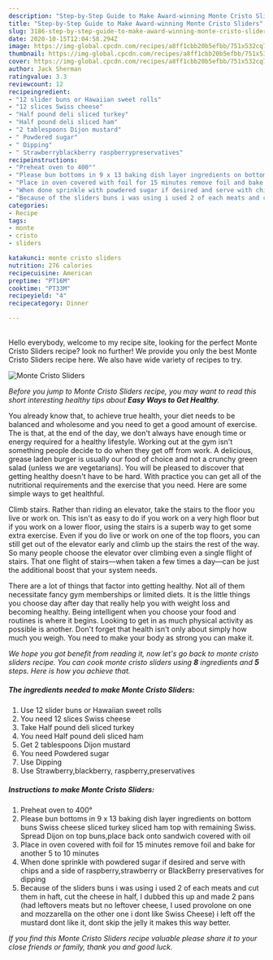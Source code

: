 ```yaml
---
description: "Step-by-Step Guide to Make Award-winning Monte Cristo Sliders"
title: "Step-by-Step Guide to Make Award-winning Monte Cristo Sliders"
slug: 3186-step-by-step-guide-to-make-award-winning-monte-cristo-sliders
date: 2020-10-15T12:04:58.294Z
image: https://img-global.cpcdn.com/recipes/a8ff1cbb20b5efbb/751x532cq70/monte-cristo-sliders-recipe-main-photo.jpg
thumbnail: https://img-global.cpcdn.com/recipes/a8ff1cbb20b5efbb/751x532cq70/monte-cristo-sliders-recipe-main-photo.jpg
cover: https://img-global.cpcdn.com/recipes/a8ff1cbb20b5efbb/751x532cq70/monte-cristo-sliders-recipe-main-photo.jpg
author: Jack Sherman
ratingvalue: 3.3
reviewcount: 12
recipeingredient:
- "12 slider buns or Hawaiian sweet rolls"
- "12 slices Swiss cheese"
- "Half pound deli sliced turkey"
- "Half pound deli sliced ham"
- "2 tablespoons Dijon mustard"
- " Powdered sugar"
- " Dipping"
- " Strawberryblackberry raspberrypreservatives"
recipeinstructions:
- "Preheat oven to 400°"
- "Please bun bottoms in 9 x 13 baking dish layer ingredients on bottom buns Swiss cheese sliced turkey sliced ham top with remaining Swiss. Spread Dijon on top buns,place back onto sandwich covered with oil"
- "Place in oven covered with foil for 15 minutes remove foil and bake for another 5 to 10 minutes"
- "When done sprinkle with powdered sugar if desired and serve with chips and a side of raspberry,strawberry or BlackBerry preservatives for dipping"
- "Because of the sliders buns i was using i used 2 of each meats and cut them in haft, cut the cheese in half, I dubbed this up and made 2 pans (had leftovers meats but no leftover cheese, I used provolone on one and mozzarella on the other one i dont like Swiss Cheese) i left off the mustard dont like it, dont skip the jelly it makes this way better."
categories:
- Recipe
tags:
- monte
- cristo
- sliders

katakunci: monte cristo sliders 
nutrition: 276 calories
recipecuisine: American
preptime: "PT16M"
cooktime: "PT33M"
recipeyield: "4"
recipecategory: Dinner

---
```

<br>
Hello everybody, welcome to my recipe site, looking for the perfect Monte Cristo Sliders recipe? look no further! We provide you only the best Monte Cristo Sliders recipe here. We also have wide variety of recipes to try.
<br>


![Monte Cristo Sliders](https://img-global.cpcdn.com/recipes/a8ff1cbb20b5efbb/751x532cq70/monte-cristo-sliders-recipe-main-photo.jpg)

<i>Before you jump to Monte Cristo Sliders recipe, you may want to read this short interesting healthy tips about <strong>Easy Ways to Get Healthy</strong>.</i>

You already know that, to achieve true health, your diet needs to be balanced and wholesome and you need to get a good amount of exercise. The  is that, at the end of the day, we don't always have enough time or energy required for a healthy lifestyle. Working out at the gym isn't something people decide to do when they get off from work. A delicious, grease laden burger is usually our food of choice and not a crunchy green salad (unless we are vegetarians). You will be pleased to discover that getting healthy doesn't have to be hard. With practice you can get all of the nutritional requirements and the exercise that you need. Here are some simple ways to get healthful.

Climb stairs. Rather than riding an elevator, take the stairs to the floor you live or work on. This isn't as easy to do if you work on a very high floor but if you work on a lower floor, using the stairs is a superb way to get some extra exercise. Even if you do live or work on one of the top floors, you can still get out of the elevator early and climb up the stairs the rest of the way. So many people choose the elevator over climbing even a single flight of stairs. That one flight of stairs—when taken a few times a day—can be just the additional boost that your system needs. 

There are a lot of things that factor into getting healthy. Not all of them necessitate fancy gym memberships or limited diets. It is the little things you choose day after day that really help you with weight loss and becoming healthy. Being intelligent when you choose your food and routines is where it begins. Looking to get in as much physical activity as possible is another. Don't forget that health isn't only about simply how much you weigh. You need to make your body as strong you can make it. 


<i>We hope you got benefit from reading it, now let's go back to monte cristo sliders recipe. You can cook monte cristo sliders using <strong>8</strong> ingredients and <strong>5</strong> steps. Here is how you achieve that.
</i>

##### The ingredients needed to make Monte Cristo Sliders:

1. Use 12 slider buns or Hawaiian sweet rolls
1. You need 12 slices Swiss cheese
1. Take Half pound deli sliced turkey
1. You need Half pound deli sliced ham
1. Get 2 tablespoons Dijon mustard
1. You need  Powdered sugar
1. Use  Dipping
1. Use  Strawberry,blackberry, raspberry,preservatives


##### Instructions to make Monte Cristo Sliders:

1. Preheat oven to 400°
1. Please bun bottoms in 9 x 13 baking dish layer ingredients on bottom buns Swiss cheese sliced turkey sliced ham top with remaining Swiss. Spread Dijon on top buns,place back onto sandwich covered with oil
1. Place in oven covered with foil for 15 minutes remove foil and bake for another 5 to 10 minutes
1. When done sprinkle with powdered sugar if desired and serve with chips and a side of raspberry,strawberry or BlackBerry preservatives for dipping
1. Because of the sliders buns i was using i used 2 of each meats and cut them in haft, cut the cheese in half, I dubbed this up and made 2 pans (had leftovers meats but no leftover cheese, I used provolone on one and mozzarella on the other one i dont like Swiss Cheese) i left off the mustard dont like it, dont skip the jelly it makes this way better.


<i>If you find this Monte Cristo Sliders recipe valuable please share it to your close friends or family, thank you and good luck.</i>
